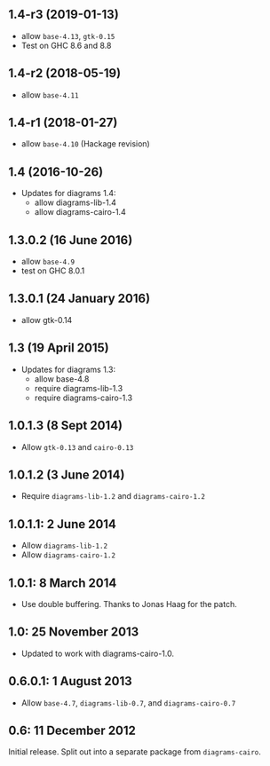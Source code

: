 1.4-r3 (2019-01-13)
-------------------

- allow `base-4.13`, `gtk-0.15`
- Test on GHC 8.6 and 8.8

1.4-r2 (2018-05-19)
-------------------

- allow `base-4.11`

1.4-r1 (2018-01-27)
-------------------

- allow `base-4.10` (Hackage revision)

1.4 (2016-10-26)
----------------

* Updates for diagrams 1.4:
  - allow diagrams-lib-1.4
  - allow diagrams-cairo-1.4

1.3.0.2 (16 June 2016)
----------------------

- allow `base-4.9`
- test on GHC 8.0.1

1.3.0.1 (24 January 2016)
-------------------------

- allow gtk-0.14

1.3 (19 April 2015)
-------------------

* Updates for diagrams 1.3:
  - allow base-4.8
  - require diagrams-lib-1.3
  - require diagrams-cairo-1.3

1.0.1.3 (8 Sept 2014)
---------------------

* Allow `gtk-0.13` and `cairo-0.13`

1.0.1.2 (3 June 2014)
---------------------

* Require `diagrams-lib-1.2` and `diagrams-cairo-1.2`

1.0.1.1: 2 June 2014
-------------------

* Allow `diagrams-lib-1.2`
* Allow `diagrams-cairo-1.2`

1.0.1: 8 March 2014
-------------------

* Use double buffering. Thanks to Jonas Haag for the patch.

1.0: 25 November 2013
---------------------

* Updated to work with diagrams-cairo-1.0.

0.6.0.1: 1 August 2013
----------------------

* Allow `base-4.7`, `diagrams-lib-0.7`, and `diagrams-cairo-0.7`

0.6: 11 December 2012
---------------------

Initial release.  Split out into a separate package from
`diagrams-cairo`.
